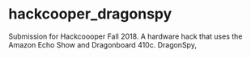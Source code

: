 # hackcooper_dragonspy
Submission for Hackcoooper Fall 2018. A hardware hack that uses the Amazon Echo Show and Dragonboard 410c. DragonSpy,
